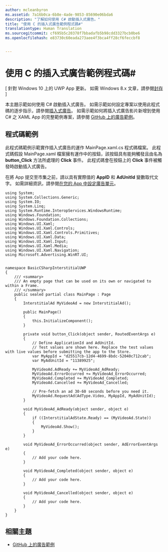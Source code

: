 ```yaml
---
author: mcleanbyron
ms.assetid: 7a16b0ca-6b8e-4ade-9853-85690e06bda6
description: "了解如何使用 C# 啟動插入式廣告。"
title: "使用 C 的插入式廣告範例程式碼#"
translationtype: Human Translation
ms.sourcegitcommit: cf695b5c20378f7bbadafb5b98cdd3327bcb0be6
ms.openlocfilehash: e83730c60eada273aee4f3bca4ff28cf6feccbf8


---
```


# 使用 C 的插入式廣告範例程式碼\# #  


\[ 針對 Windows 10 上的 UWP App 更新。 如需 Windows 8.x 文章，請參閱[封存](http://go.microsoft.com/fwlink/p/?linkid=619132) \]

本主題示範如何使用 C# 啟動插入式廣告。 如需示範如何設定專案以使用此程式碼的逐步指示，請參閱[插入式廣告](interstitial-ads.md)。 如需示範如何將插入式廣告影片新增到使用 C# 之 XAML App 的完整範例專案，請參閱 [GitHub 上的廣告範例](http://aka.ms/githubads)。


## 程式碼範例

此程式碼範例示範實作插入式廣告的運作 MainPage.xaml.cs 程式碼檔案。 此程式碼假設 MainPage.xaml 檔案擁有運作中的按鈕，該按鈕具有能夠觸發且由名為 **button_Click** 方法所處理的 **Click** 事件。 此程式碼會在按鈕上的 **Click** 事件被觸發時啟動插入式廣告。

在將 App 提交至市集之前，請以具有實際值的 **AppID** 和 **AdUnitId** 變數取代文字。 如需詳細資訊，請參閱[在您的 App 中設定廣告單元](set-up-ad-units-in-your-app.md)。

``` syntax
using System;
using System.Collections.Generic;
using System.IO;
using System.Linq;
using System.Runtime.InteropServices.WindowsRuntime;
using Windows.Foundation;
using Windows.Foundation.Collections;
using Windows.UI.Xaml;
using Windows.UI.Xaml.Controls;
using Windows.UI.Xaml.Controls.Primitives;
using Windows.UI.Xaml.Data;
using Windows.UI.Xaml.Input;
using Windows.UI.Xaml.Media;
using Windows.UI.Xaml.Navigation;
using Microsoft.Advertising.WinRT.UI;


namespace BasicCSharpInterstitialUWP
{
    /// <summary>
    /// An empty page that can be used on its own or navigated to within a Frame.
    /// </summary>
    public sealed partial class MainPage : Page
    {
        InterstitialAd MyVideoAd = new InterstitialAd();

        public MainPage()
        {
            this.InitializeComponent();
        }

        private void button_Click(object sender, RoutedEventArgs e)
        {
            // Define ApplicationId and AdUnitId.
            // Test values are shown here. Replace the test values with live values before submitting the app to the Store.
            var MyAppId = "d25517cb-12d4-4699-8bdc-52040c712cab";
            var MyAdUnitId = "11389925";

            MyVideoAd.AdReady += MyVideoAd_AdReady;
            MyVideoAd.ErrorOccurred += MyVideoAd_ErrorOccurred;
            MyVideoAd.Completed += MyVideoAd_Completed;
            MyVideoAd.Cancelled += MyVideoAd_Cancelled;

            // Pre-fetch an ad 30-60 seconds before you need it.
            MyVideoAd.RequestAd(AdType.Video, MyAppId, MyAdUnitId);
        }

        void MyVideoAd_AdReady(object sender, object e)
        {
            if ((InterstitialAdState.Ready) == (MyVideoAd.State))
            {
                MyVideoAd.Show();
            }
        }

        void MyVideoAd_ErrorOccurred(object sender, AdErrorEventArgs e)
        {
            // Add your code here.
        }

        void MyVideoAd_Completed(object sender, object e)
        {
            // Add your code here.
        }

        void MyVideoAd_Cancelled(object sender, object e)
        {
            // Add your code here.  
        }
    }
}
```

 
## 相關主題

* [GitHub 上的廣告範例](http://aka.ms/githubads)
 



<!--HONumber=Jun16_HO4-->


